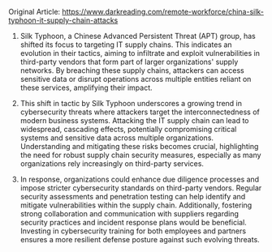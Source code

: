 Original Article: https://www.darkreading.com/remote-workforce/china-silk-typhoon-it-supply-chain-attacks

1) Silk Typhoon, a Chinese Advanced Persistent Threat (APT) group, has shifted its focus to targeting IT supply chains. This indicates an evolution in their tactics, aiming to infiltrate and exploit vulnerabilities in third-party vendors that form part of larger organizations' supply networks. By breaching these supply chains, attackers can access sensitive data or disrupt operations across multiple entities reliant on these services, amplifying their impact.

2) This shift in tactic by Silk Typhoon underscores a growing trend in cybersecurity threats where attackers target the interconnectedness of modern business systems. Attacking the IT supply chain can lead to widespread, cascading effects, potentially compromising critical systems and sensitive data across multiple organizations. Understanding and mitigating these risks becomes crucial, highlighting the need for robust supply chain security measures, especially as many organizations rely increasingly on third-party services.

3) In response, organizations could enhance due diligence processes and impose stricter cybersecurity standards on third-party vendors. Regular security assessments and penetration testing can help identify and mitigate vulnerabilities within the supply chain. Additionally, fostering strong collaboration and communication with suppliers regarding security practices and incident response plans would be beneficial. Investing in cybersecurity training for both employees and partners ensures a more resilient defense posture against such evolving threats.